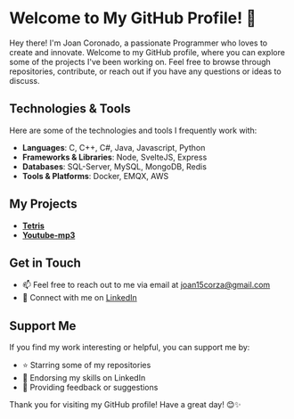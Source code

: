 # Welcome to My GitHub Profile! 👋

Hey there! I'm Joan Coronado, a passionate Programmer who loves to create and innovate. Welcome to my GitHub profile, where you can explore some of the projects I've been working on. Feel free to browse through repositories, contribute, or reach out if you have any questions or ideas to discuss.


## Technologies & Tools

Here are some of the technologies and tools I frequently work with:

* **Languages**: C, C++, C#, Java, Javascript, Python 
* **Frameworks & Libraries**: Node, SvelteJS, Express
* **Databases**: SQL-Server, MySQL, MongoDB, Redis
* **Tools & Platforms**: Docker, EMQX, AWS


## My Projects
* **[Tetris](https://github.com/joanqwerty/Tetris)**
* **[Youtube-mp3](https://github.com/joanqwerty/youtube-mp3)**


## Get in Touch

* 📫 Feel free to reach out to me via email at joan15corza@gmail.com
* 💬 Connect with me on [LinkedIn](https://www.linkedin.com/in/joan-sebastian-coronado-zavala-178a431a9)


## Support Me

If you find my work interesting or helpful, you can support me by:

* ⭐️ Starring some of my repositories
* 🌟 Endorsing my skills on LinkedIn
* 💬 Providing feedback or suggestions

Thank you for visiting my GitHub profile! Have a great day! 😊✨
